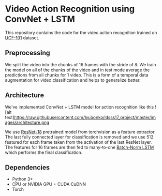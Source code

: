 # Video Action Recognition using ConvNet + LSTM

This repository contains the code for the video action recognition trained on [UCF-101](http://crcv.ucf.edu/data/UCF101.php) dataset.

## Preprocessing

We split the video into the chunks of 16 frames with the stride of 8. We train the model on all of the chunks of the video and in test mode average the predictions from all chunks for 1 video. This is a form of a temporal data augmentation for video classification and helps to generalize better.

## Architecture

We've implemented ConvNet + LSTM model for action recognition like this ![alt text]https://raw.githubusercontent.com/lyubonko/ldsss17_project/master/images/architecture.png 

We use [ResNet-18](http://pytorch.org/docs/master/torchvision/models.html) pretrained model from torchvision as a feature extractor. The last fully connected layer for classification is removed and we use 512 featured for each frame taken from the activation of the last ResNet layer. The features for 16 frames are then fed to many-to-one [Batch-Norm LSTM](https://arxiv.org/pdf/1603.09025.pdf) which performs the final classification. 

## Dependencies

* Python 3+
* CPU or NVIDIA GPU + CUDA CuDNN
* Torch
